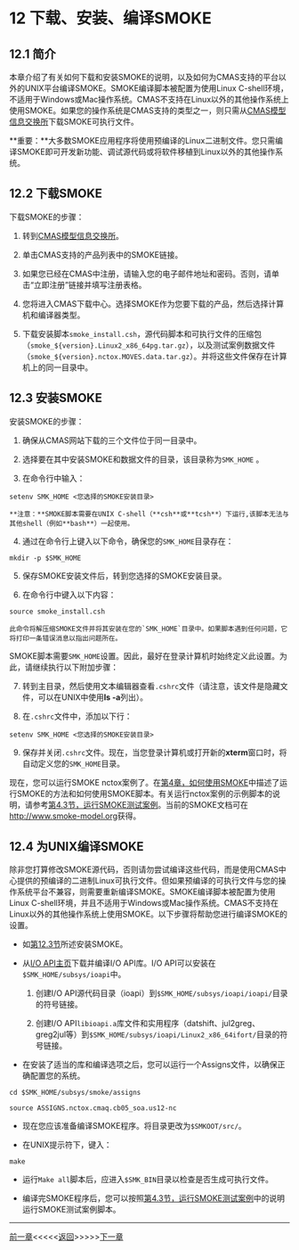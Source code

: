 # 12 下载、安装、编译SMOKE

## 12.1 简介

本章介绍了有关如何下载和安装SMOKE的说明，以及如何为CMAS支持的平台以外的UNIX平台编译SMOKE。SMOKE编译脚本被配置为使用Linux C-shell环境，不适用于Windows或Mac操作系统。CMAS不支持在Linux以外的其他操作系统上使用SMOKE。如果您的操作系统是CMAS支持的类型之一，则只需从[CMAS模型信息交换所]( http://www.cmascenter.org/html/models.html )下载SMOKE可执行文件。

**重要：**大多数SMOKE应用程序将使用预编译的Linux二进制文件。您只需编译SMOKE即可开发新功能、调试源代码或将软件移植到Linux以外的其他操作系统。

## 12.2 下载SMOKE

下载SMOKE的步骤：

1. 转到[CMAS模型信息交换所]( http://www.cmascenter.org/html/models.html )。

2. 单击CMAS支持的产品列表中的SMOKE链接。

3. 如果您已经在CMAS中注册，请输入您的电子邮件地址和密码。否则，请单击“立即注册”链接并填写注册表格。

4. 您将进入CMAS下载中心。选择SMOKE作为您要下载的产品，然后选择计算机和编译器类型。

5. 下载安装脚本`smoke_install.csh`，源代码脚本和可执行文件的压缩包（`smoke_${version}.Linux2_x86_64pg.tar.gz`），以及测试案例数据文件（`smoke_${version}.nctox.MOVES.data.tar.gz`）。并将这些文件保存在计算机上的同一目录中。

<a id=12.3></a>

## 12.3 安装SMOKE

安装SMOKE的步骤：

1. 确保从CMAS网站下载的三个文件位于同一目录中。

2. 选择要在其中安装SMOKE和数据文件的目录，该目录称为`SMK_HOME` 。

3. 在命令行中输入：

```
setenv SMK_HOME <您选择的SMOKE安装目录>
```
	**注意：**SMOKE脚本需要在UNIX C-shell（**csh**或**tcsh**）下运行,该脚本无法与其他shell（例如**bash**）一起使用。

4. 通过在命令行上键入以下命令，确保您的`SMK_HOME`目录存在：

```
mkdir -p $SMK_HOME
```

5. 保存SMOKE安装文件后，转到您选择的SMOKE安装目录。

6. 在命令行中键入以下内容：

```
source smoke_install.csh
```

	此命令将解压缩SMOKE文件并将其安装在您的`SMK_HOME`目录中。如果脚本遇到任何问题，它将打印一条错误消息以指出问题所在。

SMOKE脚本需要`SMK_HOME`设置。因此，最好在登录计算机时始终定义此设置。为此，请继续执行以下附加步骤：

7. 转到主目录，然后使用文本编辑器查看`.cshrc`文件（请注意，该文件是隐藏文件，可以在UNIX中使用**ls -a**列出）。

8. 在`.cshrc`文件中，添加以下行：

```
setenv SMK_HOME <您选择的SMOKE安装目录>
```

9. 保存并关闭`.cshrc`文件。现在，当您登录计算机或打开新的**xterm**窗口时，将自动定义您的`SMK_HOME`目录。

现在，您可以运行SMOKE nctox案例了。在[第4章，如何使用SMOKE](ch04.md)中描述了运行SMOKE的方法和如何使用SMOKE脚本。有关运行nctox案例的示例脚本的说明，请参考[第4.3节，运行SMOKE测试案例](ch04.md#4.3)。当前的SMOKE文档可在<http://www.smoke-model.org>获得。

## 12.4 为UNIX编译SMOKE

除非您打算修改SMOKE源代码，否则请勿尝试编译这些代码，而是使用CMAS中心提供的预编译的二进制Linux可执行文件。但如果预编译的可执行文件与您的操作系统平台不兼容，则需要重新编译SMOKE。SMOKE编译脚本被配置为使用Linux C-shell环境，并且不适用于Windows或Mac操作系统。CMAS不支持在Linux以外的其他操作系统上使用SMOKE。以下步骤将帮助您进行编译SMOKE的设置。

- 如[第12.3节](#12.3)所述安装SMOKE。

- 从[I/O API主页]( https://www.cmascenter.org/ioapi/ )下载并编译I/O API库。I/O API可以安装在`$SMK_HOME/subsys/ioapi`中。

	1. 创建I/O API源代码目录（ioapi）到`$SMK_HOME/subsys/ioapi/ioapi/`目录的符号链接。

	2. 创建I/O API`libioapi.a`库文件和实用程序（datshift、jul2greg、greg2jul等）到`$SMK_HOME/subsys/ioapi/Linux2_x86_64ifort/`目录的符号链接。

- 在安装了适当的库和编译选项之后，您可以运行一个Assigns文件，以确保正确配置您的系统。

```
cd $SMK_HOME/subsys/smoke/assigns

source ASSIGNS.nctox.cmaq.cb05_soa.us12-nc
```

- 现在您应该准备编译SMOKE程序。将目录更改为`$SMKOOT/src/`。

- 在UNIX提示符下，键入：

```
make
```

- 运行`Make all`脚本后，应进入`$SMK_BIN`目录以检查是否生成可执行文件。

- 编译完SMOKE程序后，您可以按照[第4.3节，运行SMOKE测试案例](ch04.md#4.3)中的说明运行SMOKE测试案例脚本。

------------------------------------------------------------------------

[前一章](ch11.md)<<<<<[返回](README.md)>>>>>[下一章](go01.md)
